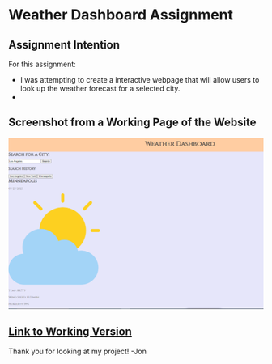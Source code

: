 # **Weather Dashboard Assignment**

## **Assignment Intention**

For this assignment:

- I was attempting to create a interactive webpage that will allow users to look up the weather forecast for a selected city.
-

## **Screenshot from a Working Page of the Website**

![Website Screenshot](./images/Screenshot%202023-07-27%20101146.png)

## [**Link to Working Version**](https://jjumangi.github.io/WeatherDashBoard/)

Thank you for looking at my project!
-Jon
